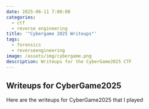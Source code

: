 ```yaml
---
date: 2025-06-11 7:00:00
categories:
  - ctf
  - reverse engineering
title: '"Cybergame 2025 Writeups"'
tags:
  - forensics
  - reverseengineering
image: /assets/img/cybergame.png
description: Writeups for the CyberGame2025 CTF
---
```


## Writeups for CyberGame2025
Here are the writeups for CyberGame2025 that I played